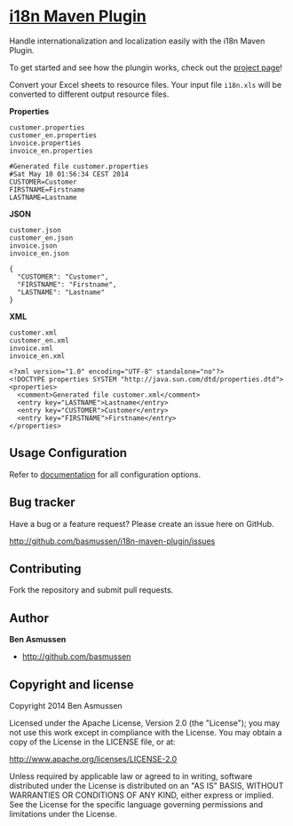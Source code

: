 # [i18n Maven Plugin]( http://github.com/basmussen/i18n-maven-plugin/ )

Handle internationalization and localization easily with the i18n Maven Plugin.

To get started and see how the plungin works, check out the [project page][project-page]!

[project-page]: http://basmussen.github.io/i18n-maven-plugin/


Convert your Excel sheets to resource files. Your input file `i18n.xls` will be converted to different output resource files.

**Properties**

```
customer.properties
customer_en.properties
invoice.properties
invoice_en.properties
```
```
#Generated file customer.properties
#Sat May 10 01:56:34 CEST 2014
CUSTOMER=Customer
FIRSTNAME=Firstname
LASTNAME=Lastname

```

**JSON**

```
customer.json
customer_en.json
invoice.json
invoice_en.json
```

```
{
  "CUSTOMER": "Customer",
  "FIRSTNAME": "Firstname",
  "LASTNAME": "Lastname"
}
```

**XML**

```
customer.xml
customer_en.xml
invoice.xml
invoice_en.xml
```

```
<?xml version="1.0" encoding="UTF-8" standalone="no"?>
<!DOCTYPE properties SYSTEM "http://java.sun.com/dtd/properties.dtd">
<properties>
  <comment>Generated file customer.xml</comment>
  <entry key="LASTNAME">Lastname</entry>
  <entry key="CUSTOMER">Customer</entry>
  <entry key="FIRSTNAME">Firstname</entry>
</properties>
```

##  Usage Configuration

Refer to [documentation][i18n-config] for all configuration options.

[i18n-config]: http://basmussen.github.io/i18n-maven-plugin/gettings-started.html


## Bug tracker

Have a bug or a feature request? Please create an issue here on GitHub.

http://github.com/basmussen/i18n-maven-plugin/issues


## Contributing

Fork the repository and submit pull requests.


## Author

**Ben Asmussen**

+ http://github.com/basmussen


## Copyright and license

Copyright 2014 Ben Asmussen

Licensed under the Apache License, Version 2.0 (the "License");
you may not use this work except in compliance with the License.
You may obtain a copy of the License in the LICENSE file, or at:

   http://www.apache.org/licenses/LICENSE-2.0

Unless required by applicable law or agreed to in writing, software
distributed under the License is distributed on an "AS IS" BASIS,
WITHOUT WARRANTIES OR CONDITIONS OF ANY KIND, either express or implied.
See the License for the specific language governing permissions and
limitations under the License.
